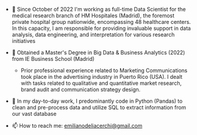 - 🧠 Since October of 2022 I'm working as full-time Data Scientist for the medical research branch of HM Hospitales (Madrid), the foremost private hospital group nationwide, encompassing 48 healthcare centers. In this capacity, I am responsible for providing invaluable support in data analysis, data engineering, and interpretation for various research initiatives

- 👀 Obtained a Master's Degree in Big Data & Business Analytics (2022) from IE Business School (Madrid)
  - Prior professional experience related to Marketing Communications took place in the advertising industry in Puerto Rico (USA). I dealt with tasks related to qualitative and quantitative market research, brand audit and communication strategy design. 
  
- 🎯 In my day-to-day work, I predominantly code in Python (Pandas) to clean and pre-process data and utilize SQL to extract information from our vast database

- 📫 How to reach me: emilianodeliacerchi@gmail.com

<!---
emilianodelia/emilianodelia is a ✨ special ✨ repository because its `README.md` (this file) appears on your GitHub profile.
You can click the Preview link to take a look at your changes.
--->

